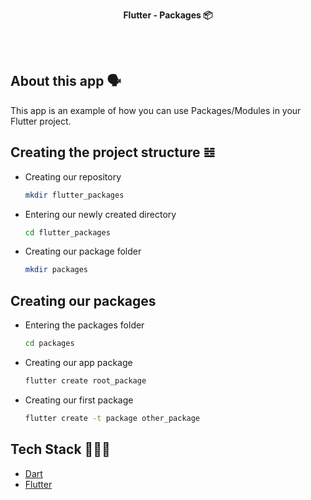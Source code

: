 <!-- header section -->
<p align="center">
  <span><b>Flutter -  Packages 📦</b></span><br/>
</p>
<!-- header section END -->

<br/>

<!-- show case/gif section -->

<!-- show case/gif section END -->

<br/>

<!-- about app and course section -->

## About this app 🗣

This app is an example of how you can use Packages/Modules in your Flutter project.

## Creating the project structure 𝌤

- Creating our repository

  ```bash
  mkdir flutter_packages
  ```

- Entering our newly created directory

  ```bash
  cd flutter_packages
  ```

- Creating our package folder

  ```bash
  mkdir packages
  ```

## Creating our packages

- Entering the packages folder

  ```bash
  cd packages
  ```

- Creating our app package

  ```bash
  flutter create root_package
  ```

- Creating our first package

  ```bash
  flutter create -t package other_package
  ```

## Tech Stack 👩🏾‍💻

- [Dart](https://dart.dev/)
- [Flutter](https://flutter.dev/)

<!-- about app and course section END -->
